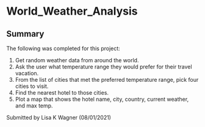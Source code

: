 # World_Weather_Analysis

## Summary
The following was completed for this project:
1. Get random weather data from around the world.
2. Ask the user what temperature range they would prefer for their travel vacation.
3. From the list of cities that met the preferred temperature range, pick four cities to visit.
4. Find the nearest hotel to those cities.
5. Plot a map that shows the hotel name, city, country, current weather, and max temp.

Submitted by Lisa K Wagner (08/01/2021)
